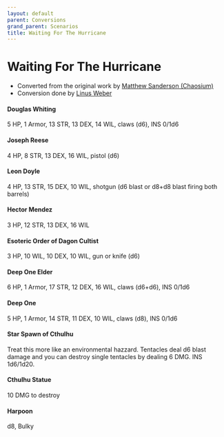 ```yaml
---
layout: default
parent: Conversions
grand_parent: Scenarios
title: Waiting For The Hurricane
---
```


# Waiting For The Hurricane
- Converted from the original work by [Matthew Sanderson (Chaosium)](https://www.chaosium.com/pulp-cthulhu-hardcover/)
- Conversion done by [Linus Weber](https://linuz.itch.io)

#### Douglas Whiting
5 HP, 1 Armor, 13 STR, 13 DEX, 14 WIL, claws (d6), INS 0/1d6

#### Joseph Reese
4 HP, 8 STR, 13 DEX, 16 WIL, pistol (d6)

#### Leon Doyle
4 HP, 13 STR, 15 DEX, 10 WIL, shotgun (d6 blast or d8+d8 blast firing both barrels)

#### Hector Mendez
3 HP, 12 STR, 13 DEX, 16 WIL

#### Esoteric Order of Dagon Cultist
3 HP, 10 WIL, 10 DEX, 10 WIL, gun or knife (d6)

#### Deep One Elder
6 HP, 1 Armor, 17 STR, 12 DEX, 16 WIL, claws (d6+d6), INS 0/1d6

#### Deep One
5 HP, 1 Armor, 14 STR, 11 DEX, 10 WIL, claws (d8), INS 0/1d6

#### Star Spawn of Cthulhu
Treat this more like an environmental hazzard. Tentacles deal d6 blast damage and you can destroy single tentacles by dealing 6 DMG. INS 1d6/1d20.

#### Cthulhu Statue
10 DMG to destroy

#### Harpoon
d8, Bulky